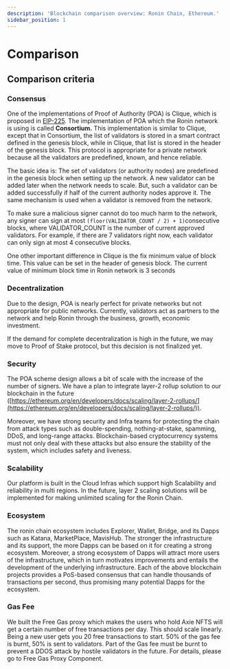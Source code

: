 ```yaml
---
description: 'Blockchain comparison overview: Ronin Chain, Ethereum.'
sidebar_position: 1
---
```


# Comparison

## Comparison criteria <a href="#4c41" id="4c41"></a>

### Consensus <a href="#2ab4" id="2ab4"></a>

One of the implementations of Proof of Authority (POA) is Clique, which is proposed in [EIP-225](https://eips.ethereum.org/EIPS/eip-225). The implementation of POA which the Ronin network is using is called **Consortium.** This implementation is similar to Clique, except that in Consortium, the list of validators is stored in a smart contract defined in the genesis block, while in Clique, that list is stored in the header of the genesis block. This protocol is appropriate for a private network because all the validators are predefined, known, and hence reliable.

The basic idea is: The set of validators (or authority nodes) are predefined in the genesis block when setting up the network. A new validator can be added later when the network needs to scale. But, such a validator can be added successfully if half of the current authority nodes approve it. The same mechanism is used when a validator is removed from the network.

To make sure a malicious signer cannot do too much harm to the network, any signer can sign at most `(floor(VALIDATOR_COUNT / 2) + 1)`consecutive blocks, where VALIDATOR\_COUNT is the number of current approved validators. For example, if there are 7 validators right now, each validator can only sign at most 4 consecutive blocks.

One other important difference in Clique is the fix minimum value of block time. This value can be set in the header of genesis block. The current value of minimum block time in Ronin network is 3 seconds

### Decentralization <a href="#4da0" id="4da0"></a>

Due to the design, POA is nearly perfect for private networks but not appropriate for public networks. Currently, validators act as partners to the network and help Ronin through the business, growth, economic investment.

If the demand for complete decentralization is high in the future, we may move to Proof of Stake protocol, but this decision is not finalized yet.

### Security

The POA scheme design allows a bit of scale with the increase of the number of signers. We have a plan to integrate layer-2 rollup solution to our blockchain in the future ([https://ethereum.org/en/developers/docs/scaling/layer-2-rollups/](https://ethereum.org/en/developers/docs/scaling/layer-2-rollups/)).

Moreover, we have strong security and Infra teams for protecting the chain from attack types such as double-spending, nothing-at-stake, spamming, DDoS, and long-range attacks. Blockchain-based cryptocurrency systems must not only deal with these attacks but also ensure the stability of the system, which includes safety and liveness.

### Scalability <a href="#55b8" id="55b8"></a>

Our platform is built in the Cloud Infras which support high Scalability and reliability in multi regions. In the future, layer 2 scaling solutions will be implemented for making unlimited scaling for the Ronin Chain.

### Ecosystem <a href="#08c1" id="08c1"></a>

The ronin chain ecosystem includes Explorer, Wallet, Bridge, and its Dapps such as Katana, MarketPlace, MavisHub. The stronger the infrastructure and its support, the more Dapps can be based on it for creating a strong ecosystem. Moreover, a strong ecosystem of Dapps will attract more users of the infrastructure, which in turn motivates improvements and entails the development of the underlying infrastructure. Each of the above blockchain projects provides a PoS-based consensus that can handle thousands of transactions per second, thus promising many potential Dapps for the ecosystem.

### Gas Fee

We built the Free Gas proxy which makes the users who hold Axie NFTS will get a certain number of free transactions per day. This should scale linearly. Being a new user gets you 20 free transactions to start. 50% of the gas fee is burnt, 50% is sent to validators. Part of the Gas fee must be burnt to prevent a DDOS attack by hostile validators in the future. For details, please go to Free Gas Proxy Component.
